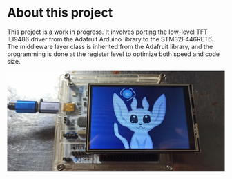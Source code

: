 # About this project
This project is a work in progress. It involves porting the low-level TFT ILI9486 driver from the Adafruit Arduino library to the STM32F446RET6. The middleware layer class is inherited from the Adafruit library, and the programming is done at the register level to optimize both speed and code size.

![](/Image/demoimage.jpg)
